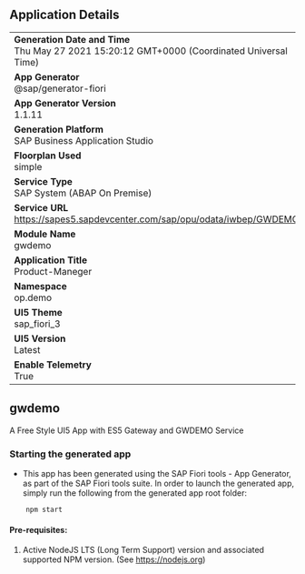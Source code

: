 ## Application Details
|               |
| ------------- |
|**Generation Date and Time**<br>Thu May 27 2021 15:20:12 GMT+0000 (Coordinated Universal Time)|
|**App Generator**<br>@sap/generator-fiori|
|**App Generator Version**<br>1.1.11|
|**Generation Platform**<br>SAP Business Application Studio|
|**Floorplan Used**<br>simple|
|**Service Type**<br>SAP System (ABAP On Premise)|
|**Service URL**<br>https://sapes5.sapdevcenter.com/sap/opu/odata/iwbep/GWDEMO
|**Module Name**<br>gwdemo|
|**Application Title**<br>Product-Maneger|
|**Namespace**<br>op.demo|
|**UI5 Theme**<br>sap_fiori_3|
|**UI5 Version**<br>Latest|
|**Enable Telemetry**<br>True|

## gwdemo

A Free Style UI5 App with ES5 Gateway and GWDEMO Service

### Starting the generated app

-   This app has been generated using the SAP Fiori tools - App Generator, as part of the SAP Fiori tools suite.  In order to launch the generated app, simply run the following from the generated app root folder:

```
    npm start
```

#### Pre-requisites:

1. Active NodeJS LTS (Long Term Support) version and associated supported NPM version.  (See https://nodejs.org)


